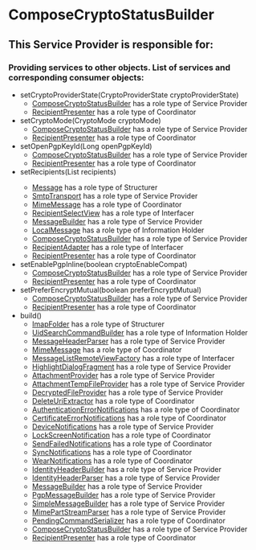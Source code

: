 # ComposeCryptoStatusBuilder
## This Service Provider is responsible for:
### Providing services to other objects. List of services and corresponding consumer objects: 
* setCryptoProviderState(CryptoProviderState cryptoProviderState)
	* [ComposeCryptoStatusBuilder](../ServiceProviders/ComposeCryptoStatusBuilder.md) has a role type of Service Provider
	* [RecipientPresenter](../Coordinators/RecipientPresenter.md) has a role type of Coordinator
* setCryptoMode(CryptoMode cryptoMode)
	* [ComposeCryptoStatusBuilder](../ServiceProviders/ComposeCryptoStatusBuilder.md) has a role type of Service Provider
	* [RecipientPresenter](../Coordinators/RecipientPresenter.md) has a role type of Coordinator
* setOpenPgpKeyId(Long openPgpKeyId)
	* [ComposeCryptoStatusBuilder](../ServiceProviders/ComposeCryptoStatusBuilder.md) has a role type of Service Provider
	* [RecipientPresenter](../Coordinators/RecipientPresenter.md) has a role type of Coordinator
* setRecipients(List<Recipient> recipients)
	* [Message](../Structurers/Message.md) has a role type of Structurer
	* [SmtpTransport](../ServiceProviders/SmtpTransport.md) has a role type of Service Provider
	* [MimeMessage](../Coordinators/MimeMessage.md) has a role type of Coordinator
	* [RecipientSelectView](../Interfacers/RecipientSelectView.md) has a role type of Interfacer
	* [MessageBuilder](../ServiceProviders/MessageBuilder.md) has a role type of Service Provider
	* [LocalMessage](../InformationHolders/LocalMessage.md) has a role type of Information Holder
	* [ComposeCryptoStatusBuilder](../ServiceProviders/ComposeCryptoStatusBuilder.md) has a role type of Service Provider
	* [RecipientAdapter](../Interfacers/RecipientAdapter.md) has a role type of Interfacer
	* [RecipientPresenter](../Coordinators/RecipientPresenter.md) has a role type of Coordinator
* setEnablePgpInline(boolean cryptoEnableCompat)
	* [ComposeCryptoStatusBuilder](../ServiceProviders/ComposeCryptoStatusBuilder.md) has a role type of Service Provider
	* [RecipientPresenter](../Coordinators/RecipientPresenter.md) has a role type of Coordinator
* setPreferEncryptMutual(boolean preferEncryptMutual)
	* [ComposeCryptoStatusBuilder](../ServiceProviders/ComposeCryptoStatusBuilder.md) has a role type of Service Provider
	* [RecipientPresenter](../Coordinators/RecipientPresenter.md) has a role type of Coordinator
* build()
	* [ImapFolder](../Structurers/ImapFolder.md) has a role type of Structurer
	* [UidSearchCommandBuilder](../InformationHolders/UidSearchCommandBuilder.md) has a role type of Information Holder
	* [MessageHeaderParser](../ServiceProviders/MessageHeaderParser.md) has a role type of Service Provider
	* [MimeMessage](../Coordinators/MimeMessage.md) has a role type of Coordinator
	* [MessageListRemoteViewFactory](../Interfacers/MessageListRemoteViewFactory.md) has a role type of Interfacer
	* [HighlightDialogFragment](../ServiceProviders/HighlightDialogFragment.md) has a role type of Service Provider
	* [AttachmentProvider](../ServiceProviders/AttachmentProvider.md) has a role type of Service Provider
	* [AttachmentTempFileProvider](../ServiceProviders/AttachmentTempFileProvider.md) has a role type of Service Provider
	* [DecryptedFileProvider](../ServiceProviders/DecryptedFileProvider.md) has a role type of Service Provider
	* [DeleteUriExtractor](../Coordinators/DeleteUriExtractor.md) has a role type of Coordinator
	* [AuthenticationErrorNotifications](../Coordinators/AuthenticationErrorNotifications.md) has a role type of Coordinator
	* [CertificateErrorNotifications](../Coordinators/CertificateErrorNotifications.md) has a role type of Coordinator
	* [DeviceNotifications](../ServiceProviders/DeviceNotifications.md) has a role type of Service Provider
	* [LockScreenNotification](../Coordinators/LockScreenNotification.md) has a role type of Coordinator
	* [SendFailedNotifications](../Coordinators/SendFailedNotifications.md) has a role type of Coordinator
	* [SyncNotifications](../Coordinators/SyncNotifications.md) has a role type of Coordinator
	* [WearNotifications](../Coordinators/WearNotifications.md) has a role type of Coordinator
	* [IdentityHeaderBuilder](../ServiceProviders/IdentityHeaderBuilder.md) has a role type of Service Provider
	* [IdentityHeaderParser](../ServiceProviders/IdentityHeaderParser.md) has a role type of Service Provider
	* [MessageBuilder](../ServiceProviders/MessageBuilder.md) has a role type of Service Provider
	* [PgpMessageBuilder](../ServiceProviders/PgpMessageBuilder.md) has a role type of Service Provider
	* [SimpleMessageBuilder](../ServiceProviders/SimpleMessageBuilder.md) has a role type of Service Provider
	* [MimePartStreamParser](../ServiceProviders/MimePartStreamParser.md) has a role type of Service Provider
	* [PendingCommandSerializer](../Coordinators/PendingCommandSerializer.md) has a role type of Coordinator
	* [ComposeCryptoStatusBuilder](../ServiceProviders/ComposeCryptoStatusBuilder.md) has a role type of Service Provider
	* [RecipientPresenter](../Coordinators/RecipientPresenter.md) has a role type of Coordinator
